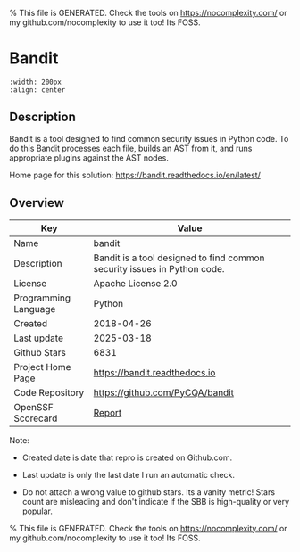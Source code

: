 
% This file is GENERATED. Check the tools on https://nocomplexity.com/ or my github.com/nocomplexity to use it too! Its FOSS. 

# Bandit


```{image} https://raw.githubusercontent.com/pycqa/bandit/main/logo/logotype-sm.png 
:width: 200px 
:align: center 
```

## Description 

Bandit is a tool designed to find common security issues in Python code. To do this Bandit processes each file, builds an AST from it, and runs appropriate plugins against the AST nodes.

Home page for this solution: https://bandit.readthedocs.io/en/latest/ 

## Overview 

| Key | Value |
| --- | --- |
| Name | bandit |
| Description | Bandit is a tool designed to find common security issues in Python code. |
| License | Apache License 2.0 |
| Programming Language | Python |
| Created | 2018-04-26 |
| Last update | 2025-03-18 |
| Github Stars | 6831 |
| Project Home Page | https://bandit.readthedocs.io |
| Code Repository | https://github.com/PyCQA/bandit |
| OpenSSF Scorecard | [Report](https://securityscorecards.dev/viewer/?uri=github.com/PyCQA/bandit) |

Note:
 - Created date is date that repro is created on Github.com. 

- Last update is only the last date I run an automatic check. 

- Do not attach a wrong value to github stars. Its a vanity metric! Stars count are misleading and 
don't indicate if the SBB is high-quality or very popular.

% This file is GENERATED. Check the tools on https://nocomplexity.com/ or my github.com/nocomplexity to use it too! Its FOSS. 

